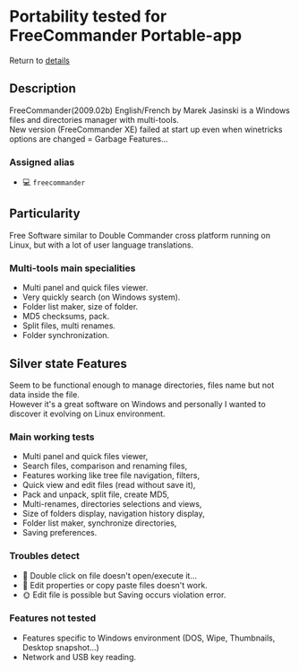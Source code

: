 Portability tested for FreeCommander Portable-app
==================================================

Return to [details](https://github.com/marchandd/vncxvfb_wine_portableapps/blob/master/docs/portable-apps.md "Portable-Apps_Details") 

Description
-----------

FreeCommander(2009.02b) English/French by Marek Jasinski is a Windows files and 
directories manager with multi-tools.  
New version (FreeCommander XE) failed at start up even when winetricks options 
are changed = Garbage Features...

### Assigned alias ###
- :computer: `freecommander`

Particularity
-------------

Free Software similar to Double Commander cross platform running on Linux, but 
with a 
lot of user language translations.

### Multi-tools main specialities ###
- Multi panel and quick files viewer.
- Very quickly search (on Windows system).
- Folder list maker, size of folder.
- MD5 checksums, pack.
- Split files, multi renames.
- Folder synchronization.

Silver state Features
---------------------

Seem to be functional enough to manage directories, files name but not 
data inside the file.  
However it's a great software on Windows and personally I 
wanted to discover it evolving on Linux environment.

### Main working tests ###
- Multi panel and quick files viewer,
- Search files, comparison and renaming files,
- Features working like tree file navigation, filters,
- Quick view and edit files (read without save it), 
- Pack and unpack, split file, create MD5, 
- Multi-renames, directories selections and views,
- Size of folders display, navigation history display,
- Folder list maker, synchronize directories,
- Saving preferences.

### Troubles detect ###
- :full_moon_with_face: Double click on file doesn't open/execute it...
- :full_moon_with_face: Edit properties or copy paste files doesn't work.
- :sun_with_face: Edit file is possible but Saving occurs violation error.

### Features not tested ###
- Features specific to Windows environment (DOS, Wipe, Thumbnails, 
Desktop snapshot...)
- Network and USB key reading.
